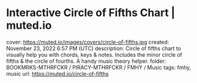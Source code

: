# Interactive Circle of Fifths Chart | muted.io

cover: https://muted.io/images/covers/circle-of-fifths.jpg
created: November 23, 2022 6:57 PM (UTC)
description: Circle of fifths chart to visually help you with chords, keys & notes. Includes the minor circle of fifths & the circle of fourths. A handy music theory helper.
folder: BOOKMRKS-MTHRFCKR / PIRACY-MTHRFCKR / FMHY / Music
tags: fmhy, music
url: https://muted.io/circle-of-fifths